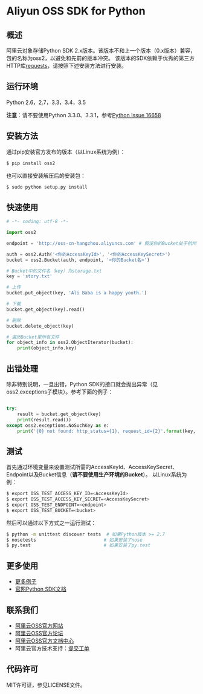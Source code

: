 # Aliyun OSS SDK for Python

## 概述
阿里云对象存储Python SDK 2.x版本。该版本不和上一个版本（0.x版本）兼容，包的名称为oss2，以避免和先前的版本冲突。
该版本的SDK依赖于优秀的第三方HTTP库[requests](https://github.com/kennethreitz/requests)，请按照下述安装方法进行安装。

## 运行环境
Python 2.6，2.7，3.3，3.4，3.5

**注意**：请不要使用Python 3.3.0、3.3.1，参考[Python Issue 16658](https://bugs.python.org/issue16658)

## 安装方法
通过pip安装官方发布的版本（以Linux系统为例）：
```bash
$ pip install oss2
```
也可以直接安装解压后的安装包：
```bash
$ sudo python setup.py install
```

## 快速使用
```python
# -*- coding: utf-8 -*-

import oss2

endpoint = 'http://oss-cn-hangzhou.aliyuncs.com' # 假设你的Bucket处于杭州区域

auth = oss2.Auth('<你的AccessKeyId>', '<你的AccessKeySecret>')
bucket = oss2.Bucket(auth, endpoint, '<你的Bucket名>')

# Bucket中的文件名（key）为storage.txt
key = 'story.txt'

# 上传
bucket.put_object(key, 'Ali Baba is a happy youth.')

# 下载
bucket.get_object(key).read()

# 删除
bucket.delete_object(key)

# 遍历Bucket里所有文件
for object_info in oss2.ObjectIterator(bucket):
    print(object_info.key)
```

## 出错处理
除非特别说明，一旦出错，Python SDK的接口就会抛出异常（见oss2.exceptions子模块）。参考下面的例子：
```python

try:
    result = bucket.get_object(key)
    print(result.read())
except oss2.exceptions.NoSuchKey as e:
    print('{0} not found: http_status={1}, request_id={2}'.format(key, e.status, e.request_id))
```

## 测试
首先通过环境变量来设置测试所需的AccessKeyId、AccessKeySecret、Endpoint以及Bucket信息（**请不要使用生产环境的Bucket**）。
以Linux系统为例：
```bash
$ export OSS_TEST_ACCESS_KEY_ID=<AccessKeyId>
$ export OSS_TEST_ACCESS_KEY_SECRET=<AccessKeySecret>
$ export OSS_TEST_ENDPOINT=<endpoint>
$ export OSS_TEST_BUCKET=<bucket>
```
然后可以通过以下方式之一运行测试：
```bash
$ python -m unittest discover tests  # 如果Python版本 >= 2.7
$ nosetests                         # 如果安装了nose
$ py.test                           # 如果安装了py.test
```
## 更多使用
- [更多例子](https://github.com/aliyun/aliyun-oss-python-sdk/tree/master/examples)
- [官网Python SDK文档](https://docs.aliyun.com/#/pub/oss/sdk/python-sdk&preface)

## 联系我们
- [阿里云OSS官方网站](http://oss.aliyun.com)
- [阿里云OSS官方论坛](http://bbs.aliyun.com)
- [阿里云OSS官方文档中心](http://www.aliyun.com/product/oss#Docs)
- 阿里云官方技术支持：[提交工单](https://workorder.console.aliyun.com/#/ticket/createIndex)

## 代码许可
MIT许可证，参见LICENSE文件。